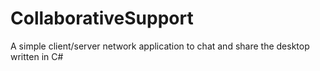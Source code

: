 CollaborativeSupport
====================

A simple client/server network application to chat and share the desktop written in C#
